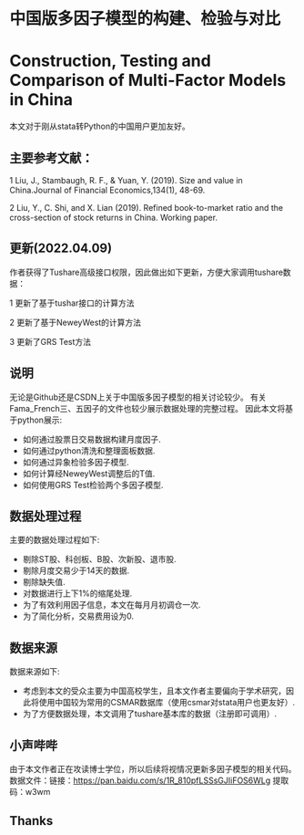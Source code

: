 # 中国版多因子模型的构建、检验与对比
# Construction, Testing and Comparison of Multi-Factor Models in China

本文对于刚从stata转Python的中国用户更加友好。

## 主要参考文献：

1 Liu, J., Stambaugh, R. F., & Yuan, Y. (2019). Size and value in China.Journal of Financial Economics,134(1), 48-69.

2 Liu, Y., C. Shi, and X. Lian (2019). Refined book-to-market ratio and the cross-section of stock returns in China. Working paper.

## 更新(2022.04.09)
作者获得了Tushare高级接口权限，因此做出如下更新，方便大家调用tushare数据：

1 更新了基于tushar接口的计算方法

2 更新了基于NeweyWest的计算方法

3 更新了GRS Test方法

## 说明
无论是Github还是CSDN上关于中国版多因子模型的相关讨论较少。
有关Fama_French三、五因子的文件也较少展示数据处理的完整过程。
因此本文将基于python展示:
 
 - 如何通过股票日交易数据构建月度因子.
 - 如何通过python清洗和整理面板数据.
 - 如何通过异象检验多因子模型.
 - 如何计算经NeweyWest调整后的T值.
 - 如何使用GRS Test检验两个多因子模型.


## 数据处理过程

主要的数据处理过程如下:
 
 - 剔除ST股、科创板、B股、次新股、退市股.
 - 剔除月度交易少于14天的数据.
 - 剔除缺失值.
 - 对数据进行上下1%的缩尾处理.
 - 为了有效利用因子信息，本文在每月月初调仓一次.
 - 为了简化分析，交易费用设为0.


## 数据来源

数据来源如下:
 
 - 考虑到本文的受众主要为中国高校学生，且本文作者主要偏向于学术研究，因此将使用中国较为常用的CSMAR数据库（使用csmar对stata用户也更友好）.
 - 为了方便数据处理，本文调用了tushare基本库的数据（注册即可调用）.


## 小声哔哔
由于本文作者正在攻读博士学位，所以后续将视情况更新多因子模型的相关代码。
数据文件：链接：https://pan.baidu.com/s/1R_810pfLSSsGJIiFOS6WLg  提取码：w3wm 
 
## Thanks
